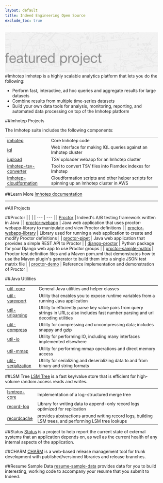 ```yaml
---
layout: default
title: Indeed Engineering Open Source
exclude_toc: true
---
```


![whiteboard](images/whiteboard.png)
#Imhotep
Imhotep is a highly scalable analytics platform that lets you do the following:

* Perform fast, interactive, ad hoc queries and aggregate results for large datasets
* Combine results from multiple time-series datasets
* Build your own data tools for analysis, monitoring, reporting, and automated data processing on top of the Imhotep platform

##Imhotep Projects

The Imhotep suite includes the following components:

| | | 
| ------ | --------- |
| [imhotep](https://github.com/indeedeng/imhotep) | Core Imhotep code |
| [iql](https://github.com/indeedeng/iql) | Web interface for making IQL queries against an Imhotep cluster |
| [iupload](https://github.com/indeedeng/iupload) | TSV uploader webapp for an Imhotep cluster
| [imhotep-tsv-converter](https://github.com/indeedeng/imhotep-tsv-converter) | Tool to convert TSV files into Flamdex indexes for Imhotep |
| [imhotep-cloudformation](https://github.com/indeedeng/imhotep-cloudformation) | Cloudformation scripts and other helper scripts for spinning up an Imhotep cluster in AWS |

##Learn More
[Imhotep documentation](http://opensource.indeedeng.io/imhotep/)

---


#All Projects

##Proctor
| | |
| --- | --- |
| [Proctor](https://github.com/indeedeng/proctor) | Indeed's A/B testing framework written in Java |
| [proctor-webapp](https://github.com/indeedeng/proctor-webapp) | Java web application that uses proctor-webapp-library to manipulate and view Proctor definitions |
| [proctor-webapp-library](https://github.com/indeedeng/proctor-webapp-library) | Library used for running a web application to create and modify Proctor definitions |
| [proctor-pipet](https://github.com/indeedeng/proctor-pipet) | Java web application that provides a simple REST API to Proctor |
| [django-proctor](https://github.com/indeedeng/django-proctor) | Python package for your Django web app to use Proctor groups |
| [proctor-sample-matrix](https://github.com/indeedeng/proctor-sample-matrix) | Proctor test definition files and a Maven pom.xml that demonstrates how to use the Maven plugin's generator to build them into a single JSON test matrix file |
| [proctor-demo](https://github.com/indeedeng/proctor-demo) | Reference implementation and demonstration of Proctor |

##Java Utilities

| | | 
| ------ | --------- |
| [util-core](https://github.com/indeedeng/util/tree/master/util-core) | General Java utilities and helper classes |
| [util-varexport](https://github.com/indeedeng/util/tree/master/varexport) | Utility that enables you to expose runtime variables from a running Java application |
| [util-urlparsing](https://github.com/indeedeng/util/tree/master/urlparsing) | Utility to efficiently parse key value pairs from query strings in URLs; also includes fast number parsing and url decoding utilities
| [util-compress](https://github.com/indeedeng/util/tree/master/compress) | Utility for compressing and uncompressing data; includes snappy and gzip |
| [util-io](https://github.com/indeedeng/util/tree/master/io) | Utility for performing IO, including many interfaces implemented elsewhere |
| [util-mmap](https://github.com/indeedeng/util/tree/master/mmap) | Utility for performing mmap operations and direct memory access |
| [util-serialization](https://github.com/indeedeng/util/tree/master/serialization) | Utility for serializing and deserializing data to and from binary and string formats |

##LSM Tree
[LSM Tree](https://github.com/indeedeng/lsmtree) is a fast key/value store that is efficient for high-volume random access reads and writes. 

| | |
| --- | --- |
| [lsmtree-core](https://github.com/indeedeng/lsmtree/tree/master/lsmtree-core) | Implementation of a log-structured merge tree |
| [record-log](https://github.com/indeedeng/lsmtree/tree/master/recordlog) | Library for writing data to append-only record logs optimized for replication |
| [recordcache](https://github.com/indeedeng/lsmtree/tree/master/recordcache) | provides abstractions around writing record logs, building LSM trees, and performing LSM tree lookups |

##Status
[Status](https://github.com/indeedeng/status) is a project to help report the current state of external systems that an application depends on, as well as the current health of any internal aspects of the application.

##CHARM
[CHARM](https://github.com/indeedeng/charm) is a web-based release management tool for trunk development with published/versioned libraries and release branches. 

##Resume Sample Data
[resume-sample-data](https://github.com/indeedeng/resume-sample-data) provides data for you to build interesting, working code to accompany your resume that you submit to Indeed.

